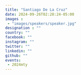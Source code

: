 ```yaml
---
title: "Santiago De La Cruz"
date: 2024-09-26T02:28:24-05:00
images : 
 - "images/speakers/speaker.jpg"
designation : ""
country: ""
facebook: ""
instagram: ""
twitter: ""
linkedin: ""
github: ""
events: 
 - 2024mty
---
```

